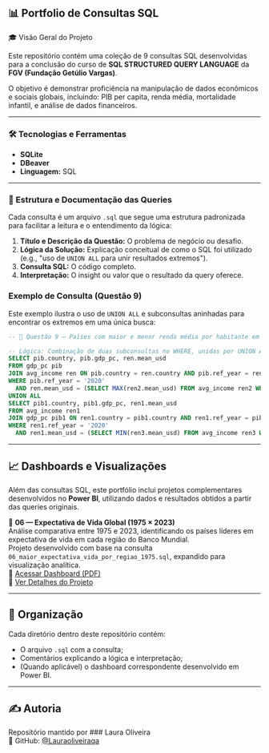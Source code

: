 <h2> 📊 Portfolio de Consultas SQL</h2>

 🎓 Visão Geral do Projeto

Este repositório contém uma coleção de 9 consultas SQL desenvolvidas para a conclusão do curso de **SQL  STRUCTURED QUERY LANGUAGE** da **FGV (Fundação Getúlio Vargas)**.

O objetivo é demonstrar proficiência na manipulação de dados econômicos e sociais globais, incluindo: PIB per capita, renda média, mortalidade infantil, e análise de dados financeiros.

---

<h3> 🛠️ Tecnologias e Ferramentas</h3>

* **SQLite**
* **DBeaver**
* **Linguagem:** SQL 

---
<h3>📂 Estrutura e Documentação das Queries</h3>

Cada consulta é um arquivo `.sql` que segue uma estrutura padronizada para facilitar a leitura e o entendimento da lógica:

1.  **Título e Descrição da Questão:** O problema de negócio ou desafio.
2.  **Lógica da Solução:** Explicação conceitual de como o SQL foi utilizado (e.g., "uso de `UNION ALL` para unir resultados extremos").
3.  **Consulta SQL:** O código completo.
4.  **Interpretação:** O insight ou valor que o resultado da query oferece.

### Exemplo de Consulta (Questão 9)

Este exemplo ilustra o uso de `UNION ALL` e subconsultas aninhadas para encontrar os extremos em uma única busca:

```sql
-- 🔹 Questão 9 — Países com maior e menor renda média por habitante em 2020

-- Lógica: Combinação de duas subconsultas no WHERE, unidas por UNION ALL.
SELECT pib.country, pib.gdp_pc, ren.mean_usd 
FROM gdp_pc pib
JOIN avg_income ren ON pib.country = ren.country AND pib.ref_year = ren.ref_year 
WHERE pib.ref_year = '2020'
  AND ren.mean_usd = (SELECT MAX(ren2.mean_usd) FROM avg_income ren2 WHERE ren2.ref_year = '2020') 
UNION ALL 
SELECT pib1.country, pib1.gdp_pc, ren1.mean_usd 
FROM avg_income ren1
JOIN gdp_pc pib1 ON ren1.country = pib1.country AND ren1.ref_year = pib1.ref_year
WHERE ren1.ref_year = '2020'
  AND ren1.mean_usd = (SELECT MIN(ren3.mean_usd) FROM avg_income ren3 WHERE ren3.ref_year = '2020');
```
---

## 📈 Dashboards e Visualizações

Além das consultas SQL, este portfólio inclui projetos complementares desenvolvidos no **Power BI**, utilizando dados e resultados obtidos a partir das queries originais.

🔹 **06 — Expectativa de Vida Global (1975 × 2023)**  
Análise comparativa entre 1975 e 2023, identificando os países líderes em expectativa de vida em cada região do Banco Mundial.  
Projeto desenvolvido com base na consulta `06_maior_expectativa_vida_por_regiao_1975.sql`, expandido para visualização analítica.  
📄 [Acessar Dashboard (PDF)](./06_expectativa_vida_dashboard_1975_2023/dashboard_vida_global.pdf)  
📘 [Ver Detalhes do Projeto](./06_expectativa_vida_dashboard_1975_2023/README.md)

---

## 🧭 Organização

Cada diretório dentro deste repositório contém:
- O arquivo `.sql` com a consulta;
- Comentários explicando a lógica e interpretação;
- (Quando aplicável) o dashboard correspondente desenvolvido em Power BI.

---

## ✍️ Autoria
Repositório mantido por ### Laura Oliveira  
📂 GitHub: [@Lauraoliveiraqa](https://github.com/Lauraoliveiraqa)
